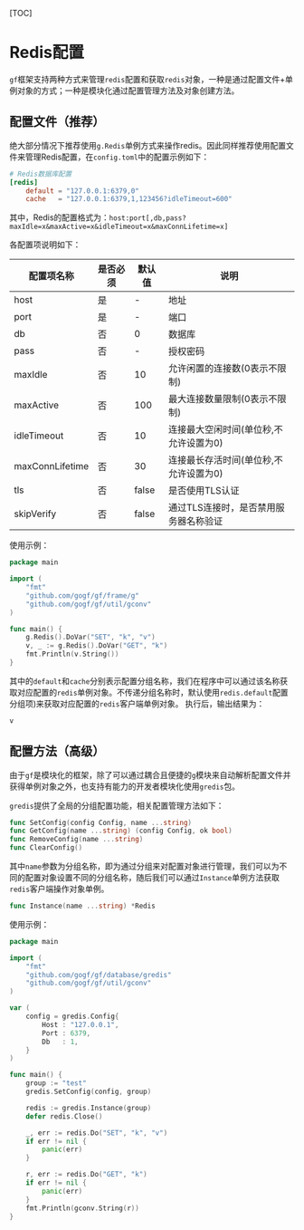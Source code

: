 [TOC]

# Redis配置

`gf`框架支持两种方式来管理`redis`配置和获取`redis`对象，一种是通过配置文件+单例对象的方式；一种是模块化通过配置管理方法及对象创建方法。

## 配置文件（推荐）

绝大部分情况下推荐使用`g.Redis`单例方式来操作redis。因此同样推荐使用配置文件来管理Redis配置，在`config.toml`中的配置示例如下：
```toml
# Redis数据库配置
[redis]
    default = "127.0.0.1:6379,0"
    cache   = "127.0.0.1:6379,1,123456?idleTimeout=600"
```
其中，Redis的配置格式为：`host:port[,db,pass?maxIdle=x&maxActive=x&idleTimeout=x&maxConnLifetime=x]`

各配置项说明如下：

|配置项名称|是否必须|默认值|说明
|---|---|---|---
| host            | 是 | -  | 地址
| port            | 是 | -  | 端口
| db              | 否 | 0  | 数据库
| pass            | 否 | -  | 授权密码
| maxIdle         | 否 | 10  | 允许闲置的连接数(0表示不限制)
| maxActive       | 否 | 100  | 最大连接数量限制(0表示不限制)
| idleTimeout     | 否 | 10 | 连接最大空闲时间(单位秒,不允许设置为0)
| maxConnLifetime | 否 | 30 | 连接最长存活时间(单位秒,不允许设置为0)
| tls             | 否 | false | 是否使用TLS认证
| skipVerify      | 否 | false | 通过TLS连接时，是否禁用服务器名称验证

使用示例：
```go
package main

import (
    "fmt"
    "github.com/gogf/gf/frame/g"
    "github.com/gogf/gf/util/gconv"
)

func main() {
    g.Redis().DoVar("SET", "k", "v")
    v, _ := g.Redis().DoVar("GET", "k")
    fmt.Println(v.String())
}
```
其中的`default`和`cache`分别表示配置分组名称，我们在程序中可以通过该名称获取对应配置的`redis`单例对象。不传递分组名称时，默认使用`redis.default`配置分组项)来获取对应配置的`redis`客户端单例对象。
执行后，输出结果为：
```html
v
```

## 配置方法（高级）

由于`gf`是模块化的框架，除了可以通过耦合且便捷的`g`模块来自动解析配置文件并获得单例对象之外，也支持有能力的开发者模块化使用`gredis`包。

`gredis`提供了全局的分组配置功能，相关配置管理方法如下：
```go
func SetConfig(config Config, name ...string)
func GetConfig(name ...string) (config Config, ok bool)
func RemoveConfig(name ...string)
func ClearConfig()
```
其中`name`参数为分组名称，即为通过分组来对配置对象进行管理，我们可以为不同的配置对象设置不同的分组名称，随后我们可以通过`Instance`单例方法获取`redis`客户端操作对象单例。
```go
func Instance(name ...string) *Redis
```

使用示例：
```go
package main

import (
	"fmt"
	"github.com/gogf/gf/database/gredis"
	"github.com/gogf/gf/util/gconv"
)

var (
	config = gredis.Config{
		Host : "127.0.0.1",
		Port : 6379,
		Db   : 1,
	}
)

func main() {
	group := "test"
	gredis.SetConfig(config, group)

	redis := gredis.Instance(group)
	defer redis.Close()

	_, err := redis.Do("SET", "k", "v")
	if err != nil {
		panic(err)
	}

	r, err := redis.Do("GET", "k")
	if err != nil {
		panic(err)
	}
	fmt.Println(gconv.String(r))
}
```
